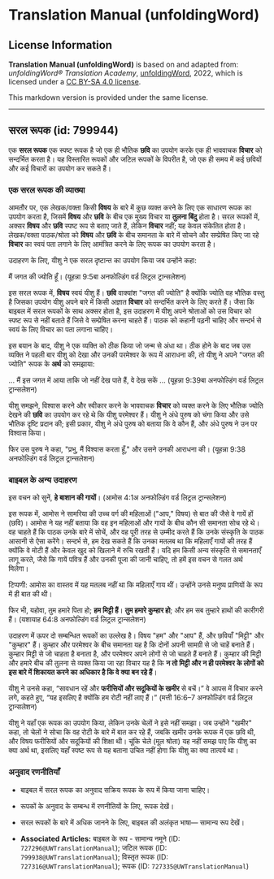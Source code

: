 # Translation Manual (unfoldingWord)

## License Information

**Translation Manual (unfoldingWord)** is based on and adapted from: _unfoldingWord® Translation Academy_, [unfoldingWord](https://unfoldingword.org/utw), 2022, which is licensed under a [CC BY-SA 4.0 license](https://creativecommons.org/licenses/by-sa/4.0/legalcode.en).

This markdown version is provided under the same license.



--------------------------------

## सरल रूपक (id: 799944)

एक **सरल रूपक** एक स्पष्ट रूपक है जो एक ही भौतिक **छवि** का उपयोग करके एक ही भाववाचक **विचार** को सन्दर्भित करता है। यह विस्तारित रूपकों और जटिल रूपकों के विपरीत है, जो एक ही समय में कई छवियों और कई विचारों का उपयोग कर सकते हैं।

### एक सरल रूपक की व्याख्या

आमतौर पर, एक लेखक/वक्ता किसी **विषय** के बारे में कुछ व्यक्त करने के लिए एक साधारण रूपक का उपयोग करता है, जिसमें **विषय** और **छवि** के बीच एक मुख्य विचार या **तुलना बिंदु** होता है। सरल रूपकों में, अक्सर **विषय** और **छवि** स्पष्ट रूप से बताए जाते हैं, लेकिन **विचार** नहीं; यह केवल संकेतित होता है। लेखक/वक्ता पाठक/श्रोता को **विषय** और **छवि** के बीच समानता के बारे में सोचने और सम्प्रेषित किए जा रहे **विचार** का स्वयं पता लगाने के लिए आमंत्रित करने के लिए रूपक का उपयोग करता है।

उदाहरण के लिए, यीशु ने एक सरल दृष्टान्त का उपयोग किया जब उन्होंने कहा:

मैं जगत की ज्योति हूँ। (यूहन्ना 9:5बा अनफोल्डिंग वर्ड लिट्रल ट्रान्सलेशन)

इस सरल रूपक में, **विषय** स्वयं यीशु हैं। **छवि** वाक्यांश "जगत की ज्योति" है क्योंकि ज्योति वह भौतिक वस्तु है जिसका उपयोग यीशु अपने बारे में किसी अज्ञात **विचार** को सन्दर्भित करने के लिए करते हैं। जैसा कि बाइबल में सरल रूपकों के साथ अक्सर होता है, इस उदाहरण में यीशु अपने श्रोताओं को उस विचार को स्पष्ट रूप से नहीं बताते हैं जिसे वे सम्प्रेषित करना चाहते हैं। पाठक को कहानी पढ़नी चाहिए और सन्दर्भ से स्वयं के लिए विचार का पता लगाना चाहिए।

इस बयान के बाद, यीशु ने एक व्यक्ति को ठीक किया जो जन्म से अंधा था। ठीक होने के बाद जब उस व्यक्ति ने पहली बार यीशु को देखा और उनकी परमेश्वर के रूप में आराधना की, तो यीशु ने अपने "जगत की ज्योति" रूपक के **अर्थ** को समझाया:

… मैं इस जगत में आया ताकि जो नहीं देख पाते हैं, वे देख सकें … (यूहन्ना 9:39बा अनफोल्डिंग वर्ड लिट्रल ट्रान्सलेशन)

यीशु समझने, विश्वास करने और स्वीकार करने के भाववाचक **विचार** को व्यक्त करने के लिए भौतिक ज्योति देखने की **छवि** का उपयोग कर रहे थे कि यीशु परमेश्वर हैं। यीशु ने अंधे पुरुष को चंगा किया और उसे भौतिक दृष्टि प्रदान की; इसी प्रकार, यीशु ने अंधे पुरुष को बताया कि वे कौन हैं, और अंधे पुरुष ने उन पर विश्वास किया।

फिर उस पुरुष ने कहा, "प्रभु, मैं विश्वास करता हूँ," और उसने उनकी आराधना की। (यूहन्ना 9:38 अनफोल्डिंग वर्ड लिट्रल ट्रान्सलेशन)

### बाइबल के अन्य उदाहरण

इस वचन को सुनें, **हे बाशान की गायों**। (आमोस 4:1अ अनफोल्डिंग वर्ड लिट्रल ट्रान्सलेशन)

इस रूपक में, आमोस ने सामरिया की उच्च वर्ग की महिलाओं ("आप," विषय) से बात की जैसे वे गायें हों (छवि)। आमोस ने यह नहीं बताया कि वह इन महिलाओं और गायों के बीच कौन सी समानता सोच रहे थे। वह चाहते हैं कि पाठक उनके बारे में सोचें, और वह पूरी तरह से उम्मीद करते हैं कि उनके संस्कृति के पाठक आसानी से ऐसा करेंगे। सन्दर्भ से, हम देख सकते हैं कि उनका मतलब था कि महिलाएँ गायों की तरह हैं क्योंकि वे मोटी हैं और केवल खुद को खिलाने में रुचि रखती हैं। यदि हम किसी अन्य संस्कृति से समानताएँ लागू करते, जैसे कि गायें पवित्र हैं और उनकी पूजा की जानी चाहिए, तो हमें इस वचन से गलत अर्थ मिलेगा।

टिप्पणी: आमोस का वास्तव में यह मतलब नहीं था कि महिलाएँ गाय थीं। उन्होंने उनसे मनुष्य प्राणियों के रूप में ही बात की थी।

फिर भी, यहोवा, तुम हमारे पिता हो; **हम मिट्टी हैं**। **तुम हमारे कुम्हार हो**; और हम सब तुम्हारे हाथों की कारीगरी हैं। (यशायाह 64:8 अनफोल्डिंग वर्ड लिट्रल ट्रान्सलेशन)

उदाहरण में ऊपर दो सम्बन्धित रूपकों का उल्लेख है। विषय "हम" और "आप" हैं, और छवियाँ "मिट्टी" और "कुम्हार" हैं। कुम्हार और परमेश्वर के बीच समानता यह है कि दोनों अपनी सामग्री से जो चाहें बनाते हैं। कुम्हार मिट्टी से जो चाहता है बनाता है, और परमेश्वर अपने लोगों से जो चाहते हैं बनाते हैं। कुम्हार की मिट्टी और हमारे बीच की तुलना से व्यक्त किया जा रहा विचार यह है कि **न तो मिट्टी और न ही परमेश्वर के लोगों को इस बारे में शिकायत करने का अधिकार है कि वे क्या बन रहे हैं**।

यीशु ने उनसे कहा, “सावधान रहें और **फरीसियों और सदूकियों के खमीर** से बचें।” वे आपस में विचार करने लगे, कहते हुए, “यह इसलिए है क्योंकि हम रोटी नहीं लाए हैं।” (मत्ती 16:6–7 अनफोल्डिंग वर्ड लिट्रल ट्रान्सलेशन)

यीशु ने यहाँ एक रूपक का उपयोग किया, लेकिन उनके चेलों ने इसे नहीं समझा। जब उन्होंने "खमीर" कहा, तो चेलों ने सोचा कि वह रोटी के बारे में बात कर रहे हैं, जबकि खमीर उनके रूपक में एक छवि थी, और विषय फरीसियों और सदूकियों की शिक्षा थी। चूंकि चेले (मूल श्रोता) यह नहीं समझ पाए कि यीशु का क्या अर्थ था, इसलिए यहाँ स्पष्ट रूप से यह बताना उचित नहीं होगा कि यीशु का क्या तात्पर्य था।

### अनुवाद रणनीतियाँ

* बाइबल में सरल रूपक का अनुवाद सक्रिय रूपक के रूप में किया जाना चाहिए।
* रूपकों के अनुवाद के सम्बन्ध में रणनीतियों के लिए, रूपक देखें।
* सरल रूपकों के बारे में अधिक जानने के लिए, बाइबल की अलंकृत भाषा— सामान्य रूप देखें।

* **Associated Articles:** बाइबल के रूप - सामान्य नमूने (ID: `727296@UWTranslationManual`); जटिल रूपक (ID: `799938@UWTranslationManual`); विस्तृत रूपक (ID: `727316@UWTranslationManual`); रूपक (ID: `727335@UWTranslationManual`)

